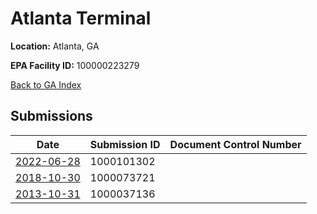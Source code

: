 # Atlanta Terminal

**Location:** Atlanta, GA

**EPA Facility ID:** 100000223279

[Back to GA Index](../../index.md)

## Submissions

| Date | Submission ID | Document Control Number |
|------|--------------|-------------------------|
| [2022-06-28](submissions/1000101302.md) | 1000101302 |  |
| [2018-10-30](submissions/1000073721.md) | 1000073721 |  |
| [2013-10-31](submissions/1000037136.md) | 1000037136 |  |
